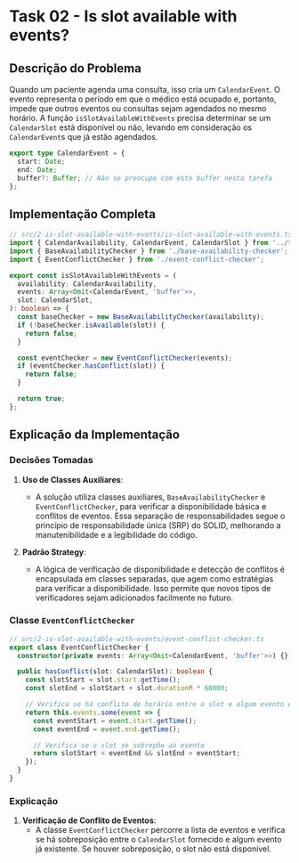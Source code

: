 
# Task 02 - Is slot available with events?

## Descrição do Problema

Quando um paciente agenda uma consulta, isso cria um `CalendarEvent`. O evento representa o período em que o médico está ocupado e, portanto, impede que outros eventos ou consultas sejam agendados no mesmo horário. A função `isSlotAvailableWithEvents` precisa determinar se um `CalendarSlot` está disponível ou não, levando em consideração os `CalendarEvent`s que já estão agendados.

```ts
export type CalendarEvent = {
  start: Date;
  end: Date;
  buffer?: Buffer; // Não se preocupe com este buffer nesta tarefa
};
```

## Implementação Completa

```typescript
// src/2-is-slot-available-with-events/is-slot-available-with-events.ts
import { CalendarAvailability, CalendarEvent, CalendarSlot } from '../types';
import { BaseAvailabilityChecker } from './base-availability-checker';
import { EventConflictChecker } from './event-conflict-checker';

export const isSlotAvailableWithEvents = (
  availability: CalendarAvailability,
  events: Array<Omit<CalendarEvent, 'buffer'>>,
  slot: CalendarSlot,
): boolean => {
  const baseChecker = new BaseAvailabilityChecker(availability);
  if (!baseChecker.isAvailable(slot)) {
    return false; 
  }

  const eventChecker = new EventConflictChecker(events);
  if (eventChecker.hasConflict(slot)) {
    return false; 
  }

  return true;
};
```

## Explicação da Implementação

### Decisões Tomadas

1. **Uso de Classes Auxiliares**:
   - A solução utiliza classes auxiliares, `BaseAvailabilityChecker` e `EventConflictChecker`, para verificar a disponibilidade básica e conflitos de eventos. Essa separação de responsabilidades segue o princípio de responsabilidade única (SRP) do SOLID, melhorando a manutenibilidade e a legibilidade do código.
   
2. **Padrão Strategy**:
   - A lógica de verificação de disponibilidade e detecção de conflitos é encapsulada em classes separadas, que agem como estratégias para verificar a disponibilidade. Isso permite que novos tipos de verificadores sejam adicionados facilmente no futuro.

### Classe `EventConflictChecker`

```typescript
// src/2-is-slot-available-with-events/event-conflict-checker.ts
export class EventConflictChecker {
  constructor(private events: Array<Omit<CalendarEvent, 'buffer'>>) {}

  public hasConflict(slot: CalendarSlot): boolean {
    const slotStart = slot.start.getTime();
    const slotEnd = slotStart + slot.durationM * 60000;

    // Verifica se há conflito de horário entre o slot e algum evento existente
    return this.events.some(event => {
      const eventStart = event.start.getTime();
      const eventEnd = event.end.getTime();

      // Verifica se o slot se sobrepõe ao evento
      return slotStart < eventEnd && slotEnd > eventStart;
    });
  }
}
```

### Explicação

1. **Verificação de Conflito de Eventos**:
   - A classe `EventConflictChecker` percorre a lista de eventos e verifica se há sobreposição entre o `CalendarSlot` fornecido e algum evento já existente. Se houver sobreposição, o slot não está disponível.
